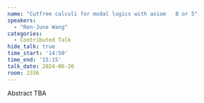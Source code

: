```yaml
---
name: "Cutfree calculi for modal logics with axiom   B or 5"
speakers:
  - "Ren-June Wang"
categories:
  - Contributed Talk
hide_talk: true
time_start: '14:50'
time_end: '15:15'
talk_date: 2024-06-26
room: J336
---
```


Abstract TBA
